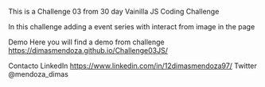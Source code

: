 This is a Challenge 03 from 30 day Vainilla JS Coding Challenge

In this challenge adding a event series with interact from image in the page

Demo
Here you will find a demo from challenge
https://dimasmendoza.github.io/Challenge03JS/

Contacto
LinkedIn https://www.linkedin.com/in/12dimasmendoza97/
Twitter @mendoza_dimas
